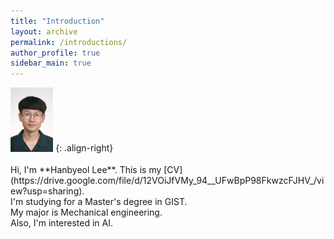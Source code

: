 ```yaml
---
title: "Introduction"
layout: archive
permalink: /introductions/
author_profile: true
sidebar_main: true
---
```


<img src="../images/introduction-archive/증명사진.jpg" alt="증명사진" style="zoom:10%;" />
{: .align-right}
<br>
<br>
Hi, I'm **Hanbyeol Lee**. This is my [CV](https://drive.google.com/file/d/12VOiJfVMy_94__UFwBpP98FkwzcFJHV_/view?usp=sharing).<br>
I'm studying for a Master's degree in GIST.<br>
My major is Mechanical engineering.<br>
Also, I'm interested in AI.

<!-- <img src="../images/introduction-archive/증명사진.jpg" alt="증명사진" style="zoom:10%;" />
{: .align-right} -->
